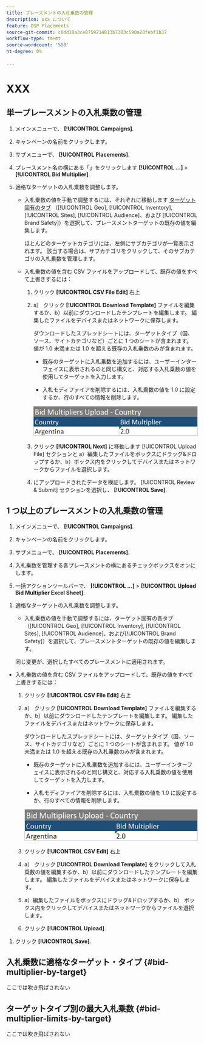 ```yaml
---
title: プレースメントの入札乗数の管理
description: xxx について
feature: DSP Placements
source-git-commit: c0dd18a3ce8759214813b7303c590a28febf1b37
workflow-type: tm+mt
source-wordcount: '550'
ht-degree: 0%

---
```


# XXX

## 単一プレースメントの入札乗数の管理

1. メインメニューで、 **[!UICONTROL Campaigns]**.

1. キャンペーンの名前をクリックします。

1. サブメニューで、 **[!UICONTROL Placements]**.

1. プレースメント名の横にある「」をクリックします  **[!UICONTROL ...]** > **[!UICONTROL Bid Multiplier]**.

1. 適格なターゲットの入札乗数を調整します。

   * 入札乗数の値を手動で調整するには、それぞれに移動します [ターゲット固有のタブ](#bid-multiplier-by-target) （[!UICONTROL Geo], [!UICONTROL Inventory], [!UICONTROL Sites], [!UICONTROL Audience]、および [!UICONTROL Brand Safety]）を選択して、プレースメントターゲットの既存の値を編集します。

     ほとんどのターゲットカテゴリには、左側にサブカテゴリが一覧表示されます。 該当する場合は、サブカテゴリをクリックして、そのサブカテゴリの入札乗数を管理します。

   * 入札乗数の値を含む CSV ファイルをアップロードして、既存の値をすべて上書きするには：

      1. クリック **[!UICONTROL CSV File Edit]** 右上

      1. a） クリック **[!UICONTROL Download Template]** ファイルを編集するか、b）以前にダウンロードしたテンプレートを編集します。 編集したファイルをデバイスまたはネットワークに保存します。

         ダウンロードしたスプレッドシートには、ターゲットタイプ（国、ソース、サイトカテゴリなど）ごとに 1 つのシートが含まれます。 値が 1.0 未満または 1.0 を超える既存の入札乗数のみが含まれます。

         * 既存のターゲットに入札乗数を追加するには、ユーザーインターフェイスに表示されるのと同じ構文と、対応する入札乗数の値を使用してターゲットを入力します。

         * 入札モディファイアを削除するには、入札乗数の値を 1.0 に設定するか、行のすべての情報を削除します。

         ![入札乗数スプレッドシートファイルの行の例](/help/dsp/assets/bid-multiplier-spreadsheet.png "入札乗数スプレッドシートファイルの行の例")

      1. クリック **[!UICONTROL Next]** に移動します [!UICONTROL Upload File] セクションと a）編集したファイルをボックスにドラッグ&amp;ドロップするか、b）ボックス内をクリックしてデバイスまたはネットワークからファイルを選択します。

      1. にアップロードされたデータを検証します。 [!UICONTROL Review & Submit] セクションを選択し、 **[!UICONTROL Save]**.

## 1 つ以上のプレースメントの入札乗数の管理

<!-- verify all and edit accordingly -->

1. メインメニューで、 **[!UICONTROL Campaigns]**.

1. キャンペーンの名前をクリックします。

1. サブメニューで、 **[!UICONTROL Placements]**.

1. 入札乗数を管理する各プレースメントの横にあるチェックボックスをオンにします。

1. 一括アクションツールバーで、 **[!UICONTROL ...]** > **[!UICONTROL Upload Bid Multiplier Excel Sheet]**.

<!-- Check the following this functionality when available in UAT -->

1. 適格なターゲットの入札乗数を調整します。

   * 入札乗数の値を手動で調整するには、ターゲット固有の各タブ（[!UICONTROL Geo], [!UICONTROL Inventory], [!UICONTROL Sites], [!UICONTROL Audience]、および[!UICONTROL Brand Safety]）を選択して、プレースメントターゲットの既存の値を編集します。

   同じ変更が、選択したすべてのプレースメントに適用されます。

* 入札乗数の値を含む CSV ファイルをアップロードして、既存の値をすべて上書きするには：

   1. クリック **[!UICONTROL CSV File Edit]** 右上

   1. a） クリック **[!UICONTROL Download Template]** ファイルを編集するか、b）以前にダウンロードしたテンプレートを編集します。 編集したファイルをデバイスまたはネットワークに保存します。

      ダウンロードしたスプレッドシートには、ターゲットタイプ（国、ソース、サイトカテゴリなど）ごとに 1 つのシートが含まれます。 値が 1.0 未満または 1.0 を超える既存の入札乗数のみが含まれます。

      * 既存のターゲットに入札乗数を追加するには、ユーザーインターフェイスに表示されるのと同じ構文と、対応する入札乗数の値を使用してターゲットを入力します。

      * 入札モディファイアを削除するには、入札乗数の値を 1.0 に設定するか、行のすべての情報を削除します。

      ![入札乗数スプレッドシートファイルの行の例](/help/dsp/assets/bid-multiplier-spreadsheet.png "入札乗数スプレッドシートファイルの行の例")

   1. クリック **[!UICONTROL CSV Edit]** 右上

   1. a） クリック **[!UICONTROL Download Template]** をクリックして入札乗数の値を編集するか、b）以前にダウンロードしたテンプレートを編集します。 編集したファイルをデバイスまたはネットワークに保存します。

   1. a）編集したファイルをボックスにドラッグ&amp;ドロップするか、b） ボックス内をクリックしてデバイスまたはネットワークからファイルを選択します。

   1. クリック **[!UICONTROL Upload]**.

1. クリック **[!UICONTROL Save]**.

## 入札乗数に適格なターゲット・タイプ {#bid-multiplier-by-target}

ここでは吹き飛ばされない

## ターゲットタイプ別の最大入札乗数 {#bid-multiplier-limits-by-target}

ここでは吹き飛ばされない

<!--

>[!MORELIKETHIS]
>
>* [About Placement Management](placement-about.md)
>* [Edit Placements](placement-edit.md)
>* [View the Change Log for a Placement](placement-change-log.md)
>* [Placement Settings](placement-settings.md)
 -->
